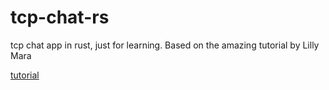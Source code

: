 # tcp-chat-rs
tcp chat app in rust, just for learning. Based on the amazing tutorial by Lilly Mara 

[tutorial](https://www.youtube.com/watch?v=4DqP57BHaXI)
